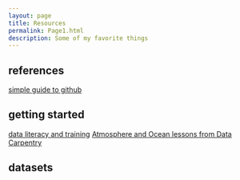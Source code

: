 ```yaml
---
layout: page
title: Resources
permalink: Page1.html
description: Some of my favorite things
---
```


## references
<a href="https://rogerdudler.github.io/git-guide/">simple guide to github</a>

## getting started
<a href="https://datacarpentry.org/">data literacy and training</a>
<a href="https://carpentrieslab.github.io/python-aos-lesson/">Atmosphere and Ocean lessons from Data Carpentry</a>

## datasets 
